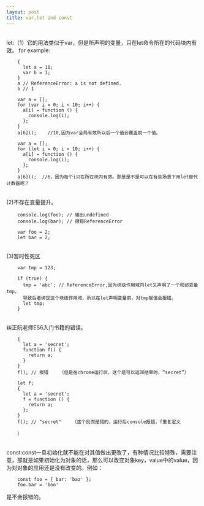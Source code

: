 ```yaml
---
layout: post
title: var,let and const
---
```


<br>let:（1）它的用法类似于var，但是所声明的变量，只在let命令所在的代码块内有效。
for example:

        {
          let a = 10;
          var b = 1;
        }
        a // ReferenceError: a is not defined.
        b // 1

        var a = [];
        for (var i = 0; i < 10; i++) {
          a[i] = function () {
            console.log(i);
          };
        }
        a[6]();    //10,因为var全局有效所以后一个值会覆盖前一个值。

        var a = [];
        for (let i = 0; i < 10; i++) {
          a[i] = function () {
            console.log(i);
          };
        }
        a[6]();  //6，因为每个i只在所在块内有效。那是是不是可以在有些场景下用let替代计数器呢？

<br>(2)不存在变量提升。

        console.log(foo); // 输出undefined
        console.log(bar); // 报错ReferenceError

        var foo = 2;
        let bar = 2;

<br>(3)暂时性死区

        var tmp = 123;

        if (true) {
          tmp = 'abc'; // ReferenceError,因为块级作用域内let又声明了一个局部变量tmp，
          导致后者绑定这个块级作用域，所以在let声明变量前，对tmp赋值会报错。
          let tmp;
        }

<br>纠正阮老师ES6入门书籍的错误。

        {
          let a = 'secret';
          function f() {
            return a;
          }
        }
        f(); // 报错    （但是在chrome运行后，这个是可以返回结果的，“secret”）

        let f;
        {
          let a = 'secret';
          f = function () {
            return a;
          };
        }
        f(); // "secret"    （这个反而是错的，运行后console报错，f重复定义

        ）

<br>const:const一旦初始化就不能在对其值做出更改了，有种情况比较特殊，需要注意，那就是如果初始化为对象的话，那么可以改变对象key，value中的value，因为对对象的应用还是没有改变的。例如：

        const foo = { bar: 'baz' };
        foo.bar = 'boo'

是不会报错的。
